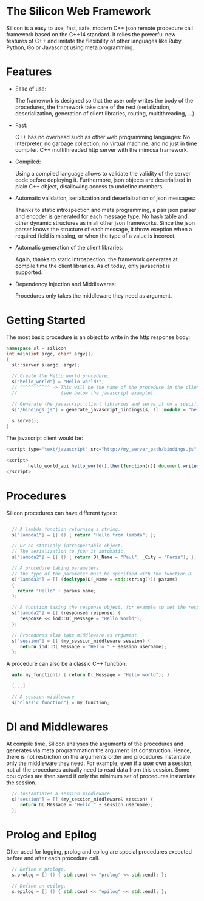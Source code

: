 
The Silicon Web Framework
=================================


Silicon is a easy to use, fast, safe, modern C++ json remote procedure call framework
based on the C++14 standard. It relies the powerful new
features of C++ and imitate the flexibility of other languages like
Ruby, Python, Go or Javascript using meta programming.

Features
=========================

  - Ease of use:

    The framework is designed so that the user only writes the body of
    the procedures, the framework take care of the rest
    (serialization, deserialization, generation of client libraries, routing, multithreading, ...)

  - Fast:
    
    C++ has no overhead such as other web programming languages: No interpreter,
    no garbage collection, no virtual machine, and no just in time compiler.
    C++ multithreaded http server with the mimosa framework.

  - Compiled:

    Using a compiled language allows to validate the validity of the
    server code before deploying it. Furthermore, json objects are deserialized
    in plain C++ object, disallowing access to undefine members.

  - Automatic validation, serialization and deserialization of json messages:

    Thanks to static introspection and meta programming, a pair json
    parser and encoder is generated for each message type. No hash
    table and other dynamic structures as in all other json
    frameworks. Since the json parser knows the structure of each
    message, it throw exeption when a required field is missing, or
    when the type of a value is incorect.

  - Automatic generation of the client libraries:

    Again, thanks to static introspection, the framework generates at
    compile time the client libraries. As of today, only javascript is
    supported.

  - Dependency Injection and Middlewares:

    Procedures only takes the middleware they need as argument.

Getting Started
=========================

The most basic procedure is an object to write in the http response body:

```c++
namespace sl = silicon
int main(int argc, char* argv[])
{
  sl::server s(argc, argv);

  // Create the Hello world procedure.
  s["hello_world"] = "Hello world!";
  // ^^^^^^^^^^^ -> This will be the name of the procedure in the client libraries
  //                (see below the javascript example).

  // Generate the javascript client libraries and serve it on a specific route.
  s["/bindings.js"] = generate_javascript_bindings(s, sl::module = "hello_world_api");
 
  s.serve();
}
```

The javascript client would be:

```javascript
<script type="text/javascript" src="http://my_server_path/bindings.js" />

<script>
        hello_world_api.hello_world().then(function(r){ document.write(r); });
</script>
```

Procedures
========================

Silicon procedures can have different types:

```c++

  // A lambda function returning a string.
  s["lambda1"] = [] () { return "Hello from lambda"; };

  // Or an staticaly introspectable object.
  // The serialization to json is automatic.
  s["lambda2"] = [] () { return D(_Name = "Paul", _City = "Paris"); };

  // A procedure taking parameters.
  // The type of the parameter must be specified with the function D.
  s["lambda3"] = [] (decltype(D(_Name = std::string())) params)
  { 
    return "Hello" + params.name; 
  };

  // A function taking the response object, for example to set the response headers.
  s["lambda2"] = [] (response& response) {
     response << iod::D(_Message = "Hello World");
  };

  // Procedures also take middleware as argument.
  s["session"] = [] (my_session_middleware session) {
     return iod::D(_Message = "Hello " + session.username);
  };

```

A procedure can also be a classic C++ function:

```c++
  auto my_function() { return D(_Message = "Hello world"); }

  [...]

  // A session middleware
  s["classic_function"] = my_function;
```


DI and Middlewares
=========================

At compile time, Silicon analyses the arguments of the procedures and
generates via meta programmation the argument list
construction. Hence, there is not restriction on the arguments order
and procedures instantiate only the middleware they need. For example,
even if a user own a session, not all the procedures actually need to
read data from this session. Some cpu cycles are then saved if
only the minimum set of procedures instantiate the session.


```c++
  // Instantiates a session middleware
  s["session"] = [] (my_session_middleware& session) {
     return D(_Message = "Hello " + session.username);
  };
```

Prolog and Epilog
=========================

Ofter used for logging, prolog and epilog are special procedures
executed before and after each procedure call.

```c++
  // Define a prologe.
  s.prolog = [] () { std::cout << "prolog" << std::endl; };

  // Define an epilog.
  s.epilog = [] () { std::cout << "epilog" << std::endl; };
```
